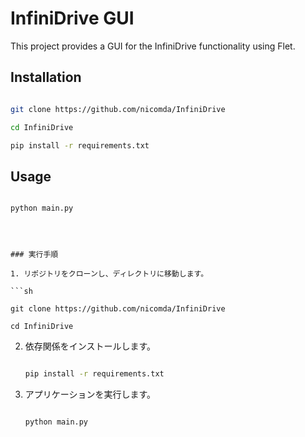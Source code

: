 # InfiniDrive GUI



   This project provides a GUI for the InfiniDrive functionality using Flet.



   ## Installation



   ```sh

   git clone https://github.com/nicomda/InfiniDrive

   cd InfiniDrive

   pip install -r requirements.txt

   ```



   ## Usage



   ```sh

   python main.py

   ```



   ```



### 実行手順

1. リポジトリをクローンし、ディレクトリに移動します。

   ```sh

   git clone https://github.com/nicomda/InfiniDrive

   cd InfiniDrive

   ```



2. 依存関係をインストールします。

   ```sh

   pip install -r requirements.txt

   ```



3. アプリケーションを実行します。

   ```sh

   python main.py

   ```